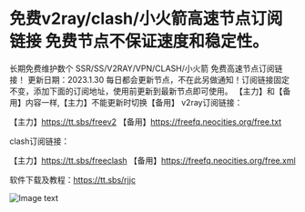 # 免费v2ray/clash/小火箭高速节点订阅链接 免费节点不保证速度和稳定性。
长期免费维护数个 SSR/SS/V2RAY/VPN/CLASH/小火箭 免费高速节点订阅链接！
更新日期：2023.1.30 每日都会更新节点，不在此另做通知！订阅链接固定不变，添加下面的订阅地址，使用前更新到最新节点即可使用。
【主力】和【备用】内容一样,【主力】不能更新时切换【备用】
v2ray订阅链接：

【主力】https://tt.sbs/freev2
【备用】https://freefq.neocities.org/free.txt

clash订阅链接：

【主力】https://tt.sbs/freeclash
【备用】https://freefq.neocities.org/free.xml 


软件下载及教程：https://tt.sbs/rjjc

![Image text](https://freefq.neocities.org/TT.jpg)


